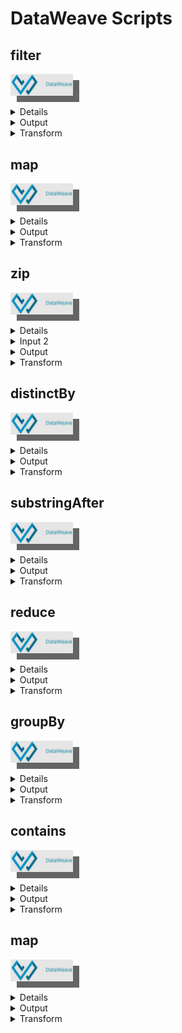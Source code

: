 # DataWeave Scripts

## filter
<a href="https://dataweave.mulesoft.com/learn/playground?projectMethod=GHRepo&repo=anky123%2Fdataweave-scripts&path=functions%2Ffilter"><img width="100" src="/images/dataweave-playground-button.jpeg" style="box-shadow: 10px 10px rgba(0, 0, 0, 0.6)"><a>

<details>
  <summary>Input</summary>

  ```json
{
	"status": "success",
	"data": [
		{
			"id": "1",
			"employee_name": "Tiger Nixon",
			"employee_salary": 320800,
			"employee_age": 61,
			"profile_image": ""
		},
		{
			"id": "2",
			"employee_name": "Garrett Winters",
			"employee_salary": 170750,
			"employee_age": 63,
			"profile_image": ""
		},
		{
			"id": "3",
			"employee_name": "Ashton Cox",
			"employee_salary": 86000,
			"employee_age": 58,
			"profile_image": ""
		},
		{
			"id": "4",
			"employee_name": "Cedric Kelly",
			"employee_salary": 433060,
			"employee_age": 22,
			"profile_image": ""
		}
	]
}
  ```
</details>
<details>
  <summary>Output</summary>

  ```json
[
  {
    "id": "4",
    "employee_name": "Cedric Kelly",
    "employee_salary": 433060,
    "employee_age": 22,
    "profile_image": ""
  }
]
  ```
</details>
<details>
  <summary>Transform</summary>

  ```dataweave
%dw 2.0
output application/json
---
payload.data filter ((item, index) -> item.employee_age <= 22)
  ```
</details>

## map
<a href="https://dataweave.mulesoft.com/learn/playground?projectMethod=GHRepo&repo=anky123%2Fdataweave-scripts&path=functions%2Fmap"><img width="100" src="/images/dataweave-playground-button.jpeg" style="box-shadow: 10px 10px rgba(0, 0, 0, 0.6)"><a>

<details>
  <summary>Input</summary>

  ```json
[
	{
		"name": "Jane"
	},
	{
		"name": "John"
	},
	{
		"name": "Joe"
	}
]
  ```
</details>
<details>
  <summary>Output</summary>

  ```json
[
	{
		"user 1": "Jane"
	},
	{
		"user 2": "John"
	},
	{
		"user 3": "Joe"
	}
]
  ```
</details>
<details>
  <summary>Transform</summary>

  ```dataweave
%dw 2.0
output application/json
---
payload map ((item, index) -> {
    ("user " ++ (index +1)) : item.name
})
  ```
</details>

## zip
<a href="https://dataweave.mulesoft.com/learn/playground?projectMethod=GHRepo&repo=anky123%2Fdataweave-scripts&path=functions%2Fzip"><img width="100" src="/images/dataweave-playground-button.jpeg" style="box-shadow: 10px 10px rgba(0, 0, 0, 0.6)"><a>

<details>
  <summary>Input 1</summary>

  ```json
[
	"12345",
	"67890"
]
  ```
</details>
<details>
  <summary>Input 2</summary>

  ```json
[
	"abc",
	"xyz"
]
  ```
</details>
<details>
  <summary>Output</summary>

  ```json
[
	[
		"12345",
		"abc"
	],
	[
		"67890",
		"xyz"
	]
]
  ```
</details>
<details>
  <summary>Transform</summary>

  ```dataweave
%dw 2.0
output application/json
import leftJoin from dw::core::Arrays
var otherInput = [
	"abc",
	"xyz"
]
---
payload zip otherInput
  ```
</details>

## distinctBy
<a href="https://dataweave.mulesoft.com/learn/playground?projectMethod=GHRepo&repo=anky123%2Fdataweave-scripts&path=functions%2FdistinctBy"><img width="100" src="/images/dataweave-playground-button.jpeg" style="box-shadow: 10px 10px rgba(0, 0, 0, 0.6)"><a>

<details>
  <summary>Input</summary>

  ```json
{
	"array1": [
		1,
		2,
		3,
		5,
		6,
		7
	],
	"array2": [
		5,
		7,
		1,
		3,
		8,
		4
	]
}
  ```
</details>
<details>
  <summary>Output</summary>

  ```json
[
	8,
	7,
	6,
	5,
	4,
	3,
	2,
	1
]
  ```
</details>
<details>
  <summary>Transform</summary>

  ```dataweave
%dw 2.0
output application/json
---
((payload.array1 ++ payload.array2) distinctBy $)  orderBy -$
  ```
</details>

## substringAfter
<a href="https://dataweave.mulesoft.com/learn/playground?projectMethod=GHRepo&repo=anky123%2Fdataweave-scripts&path=functions%2FsubstringAfter"><img width="100" src="/images/dataweave-playground-button.jpeg" style="box-shadow: 10px 10px rgba(0, 0, 0, 0.6)"><a>

<details>
  <summary>Input</summary>

  ```json
[
	{
		"fullname": "Grace Kelly",
		"age": "22",
		"hiredate": "October 15, 2005",
		"product": "Printer"
	},
	{
		"fullname": "Cary Grant",
		"age": "32",
		"hiredate": "October 20, 2005",
		"product": "Desktop"
	},
	{
		"fullname": "Clark Gable",
		"age": "42",
		"hiredate": "October 25, 2005",
		"product": "Keyboard"
	}
]
  ```
</details>
<details>
  <summary>Output</summary>

  ```xml
<?xml version='1.0' encoding='UTF-8'?>
<employees>
	<employee>
		<name age="22">
			<lastname>Kelly</lastname>
			<firstname>Grace</firstname>
		</name>
		<hiredate>October 15, 2005</hiredate>
		<projects>
			<project>
				<product>Printer</product>
			</project>
		</projects>
	</employee>
	<employee>
		<name age="32">
			<lastname>Grant</lastname>
			<firstname>Cary</firstname>
		</name>
		<hiredate>October 20, 2005</hiredate>
		<projects>
			<project>
				<product>Desktop</product>
			</project>
		</projects>
	</employee>
	<employee>
		<name age="42">
			<lastname>Gable</lastname>
			<firstname>Clark</firstname>
		</name>
		<hiredate>October 25, 2005</hiredate>
		<projects>
			<project>
				<product>Keyboard</product>
			</project>
		</projects>
	</employee>
</employees>
  ```
</details>
<details>
  <summary>Transform</summary>

  ```dataweave
%dw 2.0
output application/xml
import * from dw::core::Strings
---
employees : {
    employee: payload map ((item, index) -> {
        name: {
            lastname : substringAfter(item.fullname, " "), 
            firstname : substringBefore(item.fullname, " ")
        },
        hiredate : item.hiredate,
        projects : project : product : item.product
    })
}
  ```
</details>

## reduce
<a href="https://dataweave.mulesoft.com/learn/playground?projectMethod=GHRepo&repo=anky123%2Fdataweave-scripts&path=functions%2Freduce"><img width="100" src="/images/dataweave-playground-button.jpeg" style="box-shadow: 10px 10px rgba(0, 0, 0, 0.6)"><a>

<details>
  <summary>Input</summary>

  ```json
{
	"data1": [
		{
			"p_name": "3",
			"p_val": "4"
		},
		{
			"p_name": "7",
			"p_val": "8"
		},
		{
			"p_name": "1",
			"p_val": "2"
		}
	],
	"data2": [
		{
			"p_name": "1",
			"p_val": "2"
		},
		{
			"p_name": "3",
			"p_val": "4"
		},
		{
			"p_name": "5",
			"p_val": "6"
		}
	]
}
  ```
</details>
<details>
  <summary>Output</summary>

  ```json
{
	"1": "2",
	"3": "4",
	"5": "6",
	"7": "8"
}
  ```
</details>
<details>
  <summary>Transform</summary>

  ```dataweave
%dw 2.0
output application/json
---
(((payload.data1 ++ payload.data2) map ((item, index) -> (item.p_name): item.p_val) distinctBy $) reduce ((item, accumulator) -> item ++ accumulator)) orderBy $
  ```
</details>

## groupBy
<a href="https://dataweave.mulesoft.com/learn/playground?projectMethod=GHRepo&repo=anky123%2Fdataweave-scripts&path=functions%2FgroupBy"><img width="100" src="/images/dataweave-playground-button.jpeg" style="box-shadow: 10px 10px rgba(0, 0, 0, 0.6)"><a>

<details>
  <summary>Input</summary>

  ```json
[
	{
		"id": "123",
		"name": "rakesh",
		"dept": "cse"
	},
	{
		"id": "234",
		"name": "kumar",
		"dept": "cse"
	},
	{
		"id": "456",
		"name": "suraj",
		"dept": "IT"
	},
	{
		"id": "489",
		"name": "prakash",
		"dept": "IT"
	}
]
  ```
</details>
<details>
  <summary>Output</summary>

  ```json
[
	{
		"cse": [
			"rakesh",
			"kumar"
		]
	},
	{
		"IT": [
			"suraj",
			"prakash"
		]
	}
]
  ```
</details>
<details>
  <summary>Transform</summary>

  ```dataweave
%dw 2.0
output application/json
---
payload groupBy ((item, index) -> item.dept) pluck ((value, key, index) -> (key):value.name)
  ```
</details>

## contains
<a href="https://dataweave.mulesoft.com/learn/playground?projectMethod=GHRepo&repo=anky123%2Fdataweave-scripts&path=functions%2Fcontains"><img width="100" src="/images/dataweave-playground-button.jpeg" style="box-shadow: 10px 10px rgba(0, 0, 0, 0.6)"><a>

<details>
  <summary>Input</summary>

  ```json
[
	{
		"name": "Abc",
		"address": "Mumbai",
		"phone": "91-1234567891",
		"id": 123
	},
	{
		"name": "Pqr",
		"address": "Pune",
		"phone": "91-1234985438",
		"id": 456
	},
	{
		"name": "Abc",
		"address": "Delhi",
		"phone": "91-1234567891",
		"id": 341
	}
]
  ```
</details>
<details>
  <summary>Output</summary>

  ```json
[
	{
		"name": "Abc",
		"address": "Mumbai",
		"phone": "91-1234567891",
		"id": 123,
		"sid": 123,
		"postalCode": "67890",
		"country": "USA"
	},
	{
		"name": "Pqr",
		"address": "Pune",
		"phone": "91-1234985438",
		"id": 456,
		"sid": 456,
		"postalCode": "54983",
		"country": "UK"
	},
	{
		"name": "Abc",
		"address": "Delhi",
		"phone": "91-1234567891",
		"id": 341,
		"sid": 341,
		"postalCode": "27932",
		"country": "EU"
	}
]
  ```
</details>
<details>
  <summary>Transform</summary>

  ```dataweave
%dw 2.0
var otherArray = [
  {
    "sid": 123,
    "postalCode": "67890",
    "country": "USA"
  },
  {
    "sid": 456,
    "postalCode": "54983",
    "country": "UK"
  },
  {
    "sid": 341,
    "postalCode": "27932",
    "country": "EU"
  }
]
output application/json  
---
payload map (array1Value) -> {
  (otherArray filter ($.sid contains array1Value.id) map (array2Value) -> {
    name: array1Value.name,
    address: array1Value.address,
    phone: array1Value.phone,
    id: array1Value.id,
    sid: array2Value.sid,
    postalCode: array2Value.postalCode,
    country: array2Value.country
  })
}
  ```
</details>

## map
<a href="https://dataweave.mulesoft.com/learn/playground?projectMethod=GHRepo&repo=anky123%2Fdataweave-scripts&path=functions%2Fmap1"><img width="100" src="/images/dataweave-playground-button.jpeg" style="box-shadow: 10px 10px rgba(0, 0, 0, 0.6)"><a>

<details>
  <summary>Input</summary>

  ```xml
<order>
	<orderId>12345</orderId>
	<customer>
		<firstName>John</firstName>
		<lastName>Doe</lastName>
	</customer>
	<items>
		<item>
			<productName>Laptop</productName>
			<quantity>2</quantity>
			<price>1200.00</price>
		</item>
		<item>
			<productName>Printer</productName>
			<quantity>1</quantity>
			<price>300.00</price>
		</item>
	</items>
</order>
  ```
</details>
<details>
  <summary>Output</summary>

  ```json
{
  "orderId": "12345",
  "customerName": "John Doe",
  "totalAmount": 1500,
  "items": [
    {
      "productName": "Laptop",
      "quantity": "2"
    },
    {
      "productName": "Printer",
      "quantity": "1"
    }
  ]
}
  ```
</details>
<details>
  <summary>Transform</summary>

  ```dataweave
%dw 2.0
output application/json  
---
{
  orderId: payload.order.orderId,
  customerName: payload.order.customer.firstName ++ " " ++ payload.order.customer.lastName,
  totalAmount: sum(payload.order.items.*item.price map ((item, index) -> item as Number)),
  items: payload.order.items.*item map ((item, index) -> {
    productName: item.productName,
    quantity: item.quantity
  })
}
  ```
</details>